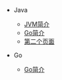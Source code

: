 - Java
  
  - [JVM简介](Java/JVM.md)
  - [Go简介](Go/go.md)
  - [第二个页面](Java/second-page.md)

- Go
  
  - [Go简介](Go/go.md)

